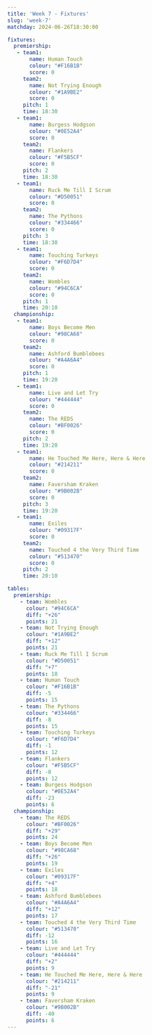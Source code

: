 ```yaml
---
title: 'Week 7 - Fixtures'
slug: 'week-7'
matchday: 2024-06-26T18:30:00

fixtures:
  premiership:
   - team1:
       name: Human Touch
       colour: "#F16B1B"
       score: 0
     team2:
       name: Not Trying Enough
       colour: "#1A9BE2"
       score: 0
     pitch: 1
     time: 18:30
   - team1:
       name: Burgess Hodgson
       colour: "#0E52A4"
       score: 0
     team2:
       name: Flankers
       colour: "#F5B5CF"
       score: 0
     pitch: 2
     time: 18:30
   - team1:
       name: Ruck Me Till I Scrum
       colour: "#D50051"
       score: 0
     team2:
       name: The Pythons
       colour: "#334466"
       score: 0
     pitch: 3
     time: 18:30
   - team1:
       name: Touching Turkeys
       colour: "#F6D7D4"
       score: 0
     team2:
       name: Wombles
       colour: "#94C6CA"
       score: 0
     pitch: 1
     time: 20:10
  championship:
   - team1:
       name: Boys Become Men
       colour: "#98CA68"
       score: 0
     team2:
       name: Ashford Bumblebees
       colour: "#A4A6A4"
       score: 0
     pitch: 1
     time: 19:20
   - team1:
       name: Live and Let Try
       colour: "#444444"
       score: 0
     team2:
       name: The REDS
       colour: "#BF0026"
       score: 0
     pitch: 2
     time: 19:20
   - team1:
       name: He Touched Me Here, Here & Here
       colour: "#214211"
       score: 0
     team2:
       name: Faversham Kraken
       colour: "#9B002B"
       score: 0
     pitch: 3
     time: 19:20
   - team1:
       name: Exiles
       colour: "#09317F"
       score: 0
     team2:
       name: Touched 4 the Very Third Time
       colour: "#513470"
       score: 0
     pitch: 2
     time: 20:10

tables:
  premiership:
    - team: Wombles
      colour: "#94C6CA"
      diff: "+26"
      points: 21
    - team: Not Trying Enough
      colour: "#1A9BE2"
      diff: "+12"
      points: 21
    - team: Ruck Me Till I Scrum
      colour: "#D50051"
      diff: "+7"
      points: 18
    - team: Human Touch
      colour: "#F16B1B"
      diff: -5
      points: 15
    - team: The Pythons
      colour: "#334466"
      diff: -8
      points: 15
    - team: Touching Turkeys
      colour: "#F6D7D4"
      diff: -1
      points: 12
    - team: Flankers
      colour: "#F5B5CF"
      diff: -8
      points: 12
    - team: Burgess Hodgson
      colour: "#0E52A4"
      diff: -23
      points: 6
  championship:
    - team: The REDS
      colour: "#BF0026"
      diff: "+29"
      points: 24
    - team: Boys Become Men
      colour: "#98CA68"
      diff: "+26"
      points: 19
    - team: Exiles
      colour: "#09317F"
      diff: "+4"
      points: 18
    - team: Ashford Bumblebees
      colour: "#A4A6A4"
      diff: "+12"
      points: 17
    - team: Touched 4 the Very Third Time
      colour: "#513470"
      diff: -12
      points: 16
    - team: Live and Let Try
      colour: "#444444"
      diff: "+2"
      points: 9
    - team: He Touched Me Here, Here & Here
      colour: "#214211"
      diff: "-21"
      points: 9
    - team: Faversham Kraken
      colour: "#9B002B"
      diff: -40
      points: 6
---
```


